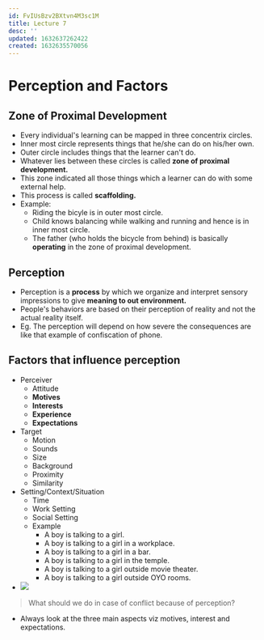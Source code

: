 ```yaml
---
id: FvIUsBzv2BXtvn4M3sc1M
title: Lecture 7
desc: ''
updated: 1632637262422
created: 1632635570056
---
```


# Perception and Factors

## Zone of Proximal Development
* Every individual's learning can be mapped in three concentrix circles.
* Inner most circle represents things that he/she can do on his/her own.
* Outer circle includes things that the learner can't do.
* Whatever lies between these circles is called **zone of proximal development.**
* This zone indicated all those things which a learner can do with some external help.
* This process is called **scaffolding.**
* Example:
    * Riding the bicyle is in outer most circle.
    * Child knows balancing while walking and running and hence is in inner most circle.
    * The father (who holds the bicycle from behind) is basically **operating** in the zone of proximal development.

## Perception
* Perception is a **process** by which we organize and interpret sensory impressions to give **meaning to out environment.**
* People's behaviors are based on their perception of reality and not the actual reality itself.
* Eg. The perception will depend on how severe the consequences are like that example of confiscation of phone.

## Factors that influence perception
* Perceiver
    * Attitude
    * **Motives**
    * **Interests**
    * **Experience**
    * **Expectations**
* Target
    * Motion
    * Sounds
    * Size
    * Background
    * Proximity
    * Similarity
* Setting/Context/Situation
    * Time
    * Work Setting
    * Social Setting
    * Example
        * A boy is talking to a girl.
        * A boy is talking to a girl in a workplace.
        * A boy is talking to a girl in a bar.
        * A boy is talking to a girl in the temple.
        * A boy is talking to a girl outside movie theater.
        * A boy is talking to a girl outside OYO rooms.
* ![](/assets/images/2021-09-26-11-50-53.png)

> What should we do in case of conflict because of perception?
* Always look at the three main aspects viz motives, interest and expectations.
